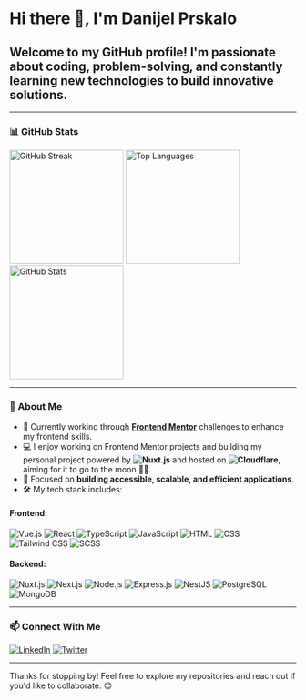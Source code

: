 # Hi there 👋, I'm **Danijel Prskalo**

## Welcome to my GitHub profile! I'm passionate about coding, problem-solving, and constantly learning new technologies to build innovative solutions.

---

### 📊 GitHub Stats

<div>
  <picture>
    <source srcset="https://github-readme-streak-stats.herokuapp.com?user=danijel374&theme=chartreuse-dark&hide_border=true" media="(prefers-color-scheme: dark)">
    <source srcset="https://github-readme-streak-stats.herokuapp.com?user=danijel374&theme=vue" media="(prefers-color-scheme: light)">
    <img src="https://github-readme-streak-stats.herokuapp.com?user=danijel374&theme=default" alt="GitHub Streak" height="200">
  </picture>
  <picture>
    <source srcset="https://github-readme-stats.vercel.app/api/top-langs/?username=danijel374&layout=compact&theme=chartreuse-dark&hide_border=true" media="(prefers-color-scheme: dark)">
    <source srcset="https://github-readme-stats.vercel.app/api/top-langs/?username=danijel374&layout=compact&theme=vue" media="(prefers-color-scheme: light)">
    <img src="https://github-readme-stats.vercel.app/api/top-langs/?username=danijel374&layout=compact&theme=default" alt="Top Languages" height="200">
  </picture>
  <picture>
    <source srcset="https://github-readme-stats.vercel.app/api?username=danijel374&show_icons=true&theme=chartreuse-dark&hide_border=true" media="(prefers-color-scheme: dark)">
    <source srcset="https://github-readme-stats.vercel.app/api?username=danijel374&show_icons=true&theme=vue" media="(prefers-color-scheme: light)">
    <img src="https://github-readme-stats.vercel.app/api?username=danijel374&show_icons=true&theme=default" alt="GitHub Stats" height="200">
  </picture>
</div>

---

### 🚀 About Me

- 🌱 Currently working through **[Frontend Mentor](https://www.frontendmentor.io/)** challenges to enhance my frontend skills.
- 💻 I enjoy working on Frontend Mentor projects and building my personal project powered by **![Nuxt.js](https://img.shields.io/badge/-Nuxt.js-00C58E?logo=nuxt.js&logoColor=white)** and hosted on **![Cloudflare](https://img.shields.io/badge/-Cloudflare-F38020?logo=cloudflare&logoColor=white)**, aiming for it to go to the moon 🚀🌝.
- 🎯 Focused on **building accessible, scalable, and efficient applications**.
- 🛠️ My tech stack includes:

#### Frontend:

![Vue.js](https://img.shields.io/badge/-Vue.js-4FC08D?logo=vue.js&logoColor=white)
![React](https://img.shields.io/badge/-React-61DAFB?logo=react&logoColor=white)
![TypeScript](https://img.shields.io/badge/-TypeScript-3178C6?logo=typescript&logoColor=white)
![JavaScript](https://img.shields.io/badge/-JavaScript-F7DF1E?logo=javascript&logoColor=black)
![HTML](https://img.shields.io/badge/-HTML-E34F26?logo=html5&logoColor=white)
![CSS](https://img.shields.io/badge/-CSS-1572B6?logo=css3&logoColor=white)
![Tailwind CSS](https://img.shields.io/badge/-TailwindCSS-06B6D4?logo=tailwindcss&logoColor=white)
![SCSS](https://img.shields.io/badge/-SCSS-CC6699?logo=sass&logoColor=white)

#### Backend:

![Nuxt.js](https://img.shields.io/badge/-Nuxt.js-00C58E?logo=nuxt.js&logoColor=white)
![Next.js](https://img.shields.io/badge/-Next.js-000000?logo=next.js&logoColor=white)
![Node.js](https://img.shields.io/badge/-Node.js-339933?logo=node.js&logoColor=white)
![Express.js](https://img.shields.io/badge/-Express.js-000000?logo=express&logoColor=white)
![NestJS](https://img.shields.io/badge/-NestJS-E0234E?logo=nestjs&logoColor=white)
![PostgreSQL](https://img.shields.io/badge/-PostgreSQL-336791?logo=postgresql&logoColor=white)
![MongoDB](https://img.shields.io/badge/-MongoDB-47A248?logo=mongodb&logoColor=white)

---

### 📫 Connect With Me

[![LinkedIn](https://img.shields.io/badge/-LinkedIn-0A66C2?logo=linkedin&logoColor=white)](https://www.linkedin.com/in/danijel-prskalo/)
[![Twitter](https://img.shields.io/badge/-Twitter-1DA1F2?logo=twitter&logoColor=white)](https://x.com/DanijelPrskalo)

---

Thanks for stopping by! Feel free to explore my repositories and reach out if you'd like to collaborate. 😊
